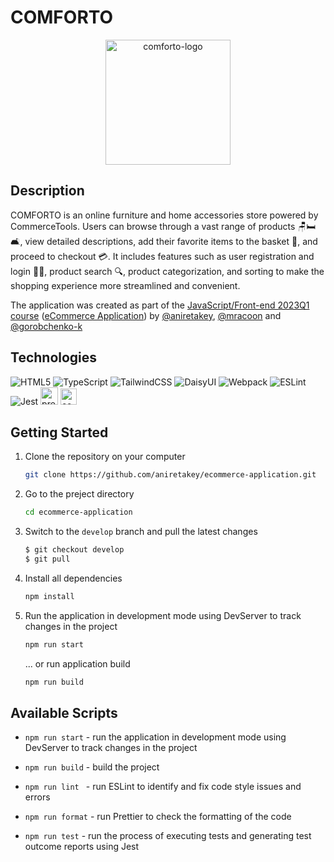 # COMFORTO

<p align="center">
  <a href="https://aniretakey.github.io/ecommerce-application/ecommerce-application/">
    <img height="200" src="https://github-production-user-asset-6210df.s3.amazonaws.com/98079971/257190619-9ffbe3e2-0603-4c70-91a3-0a7f11b8b15b.png?X-Amz-Algorithm=AWS4-HMAC-SHA256&X-Amz-Credential=AKIAIWNJYAX4CSVEH53A%2F20230731%2Fus-east-1%2Fs3%2Faws4_request&X-Amz-Date=20230731T102019Z&X-Amz-Expires=300&X-Amz-Signature=334d0fa0c3f77e4c503b38048128a8c4c94d0bccca70ebc3b298a46e9e13cd70&X-Amz-SignedHeaders=host&actor_id=98079971&key_id=0&repo_id=672496541" alt="comforto-logo">
  </a>
</p>

## Description

COMFORTO is an online furniture and home accessories store powered by CommerceTools. Users can browse through a vast range of products 🪑🛏🛋, view detailed descriptions, add their favorite items to the basket 🛒, and proceed to checkout 💳. It includes features such as user registration and login 📝🔐, product search 🔍, product categorization, and sorting to make the shopping experience more streamlined and convenient.

The application was created as part of the [JavaScript/Front-end 2023Q1 course](https://rs.school/js/) ([eCommerce Application](https://github.com/rolling-scopes-school/tasks/tree/master/tasks/eCommerce-Application)) by [@aniretakey](https://github.com/aniretakey), [@mracoon](https://github.com/mracoon) and [@gorobchenko-k](https://github.com/gorobchenko-k)

## Technologies

![HTML5](https://img.shields.io/badge/html5-%23E34F26.svg?style=for-the-badge&logo=html5&logoColor=white)
![TypeScript](https://img.shields.io/badge/typescript-%23007ACC.svg?style=for-the-badge&logo=typescript&logoColor=white)
![TailwindCSS](https://img.shields.io/badge/tailwindcss-%2338B2AC.svg?style=for-the-badge&logo=tailwind-css&logoColor=white)
![DaisyUI](https://img.shields.io/badge/daisyui-5A0EF8?style=for-the-badge&logo=daisyui&logoColor=white)
![Webpack](https://img.shields.io/badge/webpack-%238DD6F9.svg?style=for-the-badge&logo=webpack&logoColor=black)
![ESLint](https://img.shields.io/badge/ESLint-4B3263?style=for-the-badge&logo=eslint&logoColor=white)
![Jest](https://img.shields.io/badge/-jest-%23C21325?style=for-the-badge&logo=jest&logoColor=white)
[<image src="https://github.com/aniretakey/ecommerce-application/assets/98079971/ff6eb911-01ba-44fd-bb45-8c171b7a5f44" alt="prettier" height="28px">](https://prettier.io/)
[<image src="https://commercetools.com/_build/images/logos/commercetools-logo-desktop.svg" alt="commercetools" height="26px">](https://commercetools.com/)

## Getting Started

1. Clone the repository on your computer
   ```sh
   git clone https://github.com/aniretakey/ecommerce-application.git
   ```
2. Go to the preject directory
   ```sh
   cd ecommerce-application
   ```
3. Switch to the `develop` branch and pull the latest changes
   ```sh
   $ git checkout develop
   $ git pull
   ```
4. Install all dependencies
   ```sh
   npm install
   ```
5. Run the application in development mode using DevServer to track changes in the project
   ```sh
   npm run start
   ```
   ... or run application build
   ```sh
   npm run build
   ```

## Available Scripts

- `npm run start` - run the application in development mode using DevServer to track changes in the project

- `npm run build` - build the project

- `npm run lint ` - run ESLint to identify and fix code style issues and errors

- `npm run format` - run Prettier to check the formatting of the code

- `npm run test` - run the process of executing tests and generating test outcome reports using Jest

